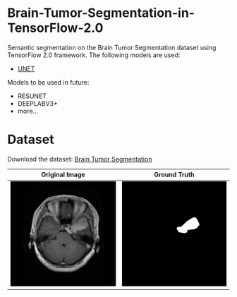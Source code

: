# Brain-Tumor-Segmentation-in-TensorFlow-2.0

Semantic segmentation on the Brain Tumor Segmentation dataset using TensorFlow 2.0 framework.
The following models are used:
- [UNET](https://arxiv.org/abs/1505.04597)

Models to be used in future:
- RESUNET
- DEEPLABV3+
- more...

# Dataset
Download the dataset: [Brain Tumor Segmentation](https://www.kaggle.com/datasets/nikhilroxtomar/brain-tumor-segmentation)


Original Image             |  Ground Truth          
:-------------------------:|:-------------------------:
![](img/image.png)  |  ![](img/mask.png) |
